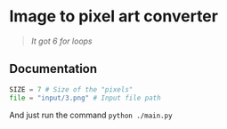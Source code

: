 # Image to pixel art converter
> *It got 6 for loops*
## Documentation
```python
SIZE = 7 # Size of the "pixels"
file = "input/3.png" # Input file path
```
And just run the command `python ./main.py`